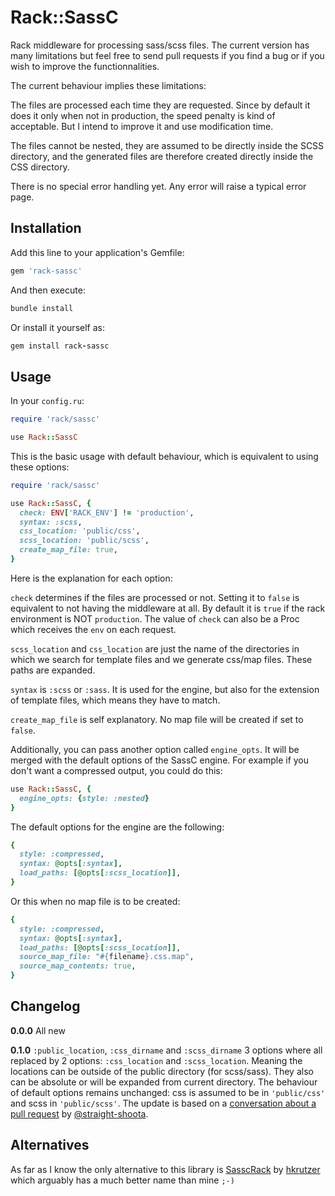 Rack::SassC
===========

Rack middleware for processing sass/scss files. The current version has many 
limitations but feel free to send pull requests if you find a bug or if you wish 
to improve the functionnalities.

The current behaviour implies these limitations:

The files are processed each time they are requested. Since by default it does 
it only when not in production, the speed penalty is kind of acceptable. But I 
intend to improve it and use modification time.

The files cannot be nested, they are assumed to be directly inside the SCSS 
directory, and the generated files are therefore created directly inside the CSS 
directory.

There is no special error handling yet. Any error will raise a typical error 
page.

Installation
------------

Add this line to your application's Gemfile:

```ruby
gem 'rack-sassc'
```

And then execute:

```ruby
bundle install
```

Or install it yourself as:

```ruby
gem install rack-sassc
```

Usage
-----

In your `config.ru`:

```ruby
require 'rack/sassc'

use Rack::SassC
```

This is the basic usage with default behaviour, which is equivalent to using 
these options:

```ruby
require 'rack/sassc'

use Rack::SassC, {
  check: ENV['RACK_ENV'] != 'production',
  syntax: :scss,
  css_location: 'public/css',
  scss_location: 'public/scss',
  create_map_file: true,
}
```

Here is the explanation for each option:

`check` determines if the files are processed or not. Setting it to `false` is 
equivalent to not having the middleware at all. By default it is `true` if the 
rack environment is NOT `production`. The value of `check` can also be a Proc 
which receives the `env` on each request.

`scss_location` and `css_location` are just the name of the directories in which 
we search for template files and we generate css/map files. These paths are expanded.

`syntax` is `:scss` or `:sass`. It is used for the engine, but also for the 
extension of template files, which means they have to match.

`create_map_file` is self explanatory. No map file will be created if set to 
`false`.

Additionally, you can pass another option called `engine_opts`. It will be 
merged with the default options of the SassC engine. For example if you don't 
want a compressed output, you could do this:

```ruby
use Rack::SassC, {
  engine_opts: {style: :nested}
}
```

The default options for the engine are the following:

```ruby
{
  style: :compressed, 
  syntax: @opts[:syntax],
  load_paths: [@opts[:scss_location]],
}
```

Or this when no map file is to be created:

```ruby
{
  style: :compressed, 
  syntax: @opts[:syntax],
  load_paths: [@opts[:scss_location]],
  source_map_file: "#{filename}.css.map",
  source_map_contents: true,
}
```

Changelog
---------

**0.0.0** All new

**0.1.0** `:public_location`, `:css_dirname` and `:scss_dirname` 3 options where all replaced by 2 options: `:css_location` and `:scss_location`. Meaning the locations can be outside of the public directory (for scss/sass). They also can be absolute or will be expanded from current directory. The behaviour of default options remains unchanged: css is assumed to be in `'public/css'` and scss in `'public/scss'`. The update is based on a [conversation about a pull request](https://github.com/mig-hub/rack-sassc/pull/1) by [@straight-shoota](https://github.com/straight-shoota).

Alternatives
------------

As far as I know the only alternative to this library is 
[SasscRack](https://github.com/hkrutzer/sasscrack) by 
[hkrutzer](https://github.com/hkrutzer) which arguably has a much better name 
than mine `;-)`

